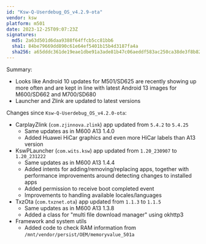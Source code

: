 ```yaml
---
id: "Ksw-Q-Userdebug_OS_v4.2.9-ota"
vendor: ksw
platform: m501
date: 2023-12-25T09:07:23Z
signatures:
  md5: 2a63d501d6daa9388f64ffcb5cc81bb6
  sha1: 84be79669dd890c61e64ef5401b15b4d3187fa4a
  sha256: a65dddc361de19eae1dbe91a3ade81b47c06aeddf583ac250ca38de3f8b82db7
---
```

Summary:
- Looks like Android 10 updates for M501/SD625 are recently showing up more often and are kept in line with latest Android 13 images for M600/SD662 and M700/SD680
- Launcher and Zlink are updated to latest versions

Changes since `Ksw-Q-Userdebug_OS_v4.2.0-ota`:
- CarplayZlink (`com.zjinnova.zlink`) app updated from `5.4.2` to `5.4.25`
    - Same updates as in M600 A13 1.4.0
    - Added Huawei HiCar graphics and even more HiCar labels than A13 version
- KswPLauncher (`com.wits.ksw`) app updated from `1.20_230907` to `1.20_231222`
    - Same updates as in M600 A13 1.4.4
    - Added intents for adding/removing/replacing apps, together with performance improvements around detecting changes to installed apps
    - Added permission to receive boot completed event
    - Improvements to handling available locales/languages
- TxzOta (`com.txznet.ota`) app updated from `1.1.3` to `1.1.5`
    - Same updates as in M600 A13 1.3.8
    - Added a class for "multi file download manager" using okhttp3
- Framework and system utils
    - Added code to check RAM information from `/mnt/vendor/persist/OEM/memoryvalue_501a`
